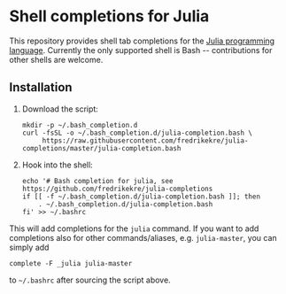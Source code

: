 # Shell completions for Julia

This repository provides shell tab completions for the [Julia programming language](https://julialang.org/).
Currently the only supported shell is Bash -- contributions for other shells are welcome.

## Installation

1. Download the script:
   ```
   mkdir -p ~/.bash_completion.d
   curl -fsSL -o ~/.bash_completion.d/julia-completion.bash \
        https://raw.githubusercontent.com/fredrikekre/julia-completions/master/julia-completion.bash
   ```
2. Hook into the shell:
   ```
   echo '# Bash completion for julia, see https://github.com/fredrikekre/julia-completions
   if [[ -f ~/.bash_completion.d/julia-completion.bash ]]; then
       . ~/.bash_completion.d/julia-completion.bash
   fi' >> ~/.bashrc
   ```

This will add completions for the `julia` command. If you want to add completions also
for other commands/aliases, e.g. `julia-master`, you can simply add
```
complete -F _julia julia-master
```
to `~/.bashrc` after sourcing the script above.
